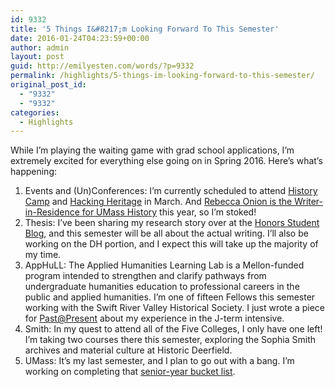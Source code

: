 ```yaml
---
id: 9332
title: '5 Things I&#8217;m Looking Forward To This Semester'
date: 2016-01-24T04:23:59+00:00
author: admin
layout: post
guid: http://emilyesten.com/words/?p=9332
permalink: /highlights/5-things-im-looking-forward-to-this-semester/
original_post_id:
  - "9332"
  - "9332"
categories:
  - Highlights
---
```

While I&#8217;m playing the waiting game with grad school applications, I&#8217;m extremely excited for everything else going on in Spring 2016. Here&#8217;s what&#8217;s happening:

  1. Events and (Un)Conferences: I&#8217;m currently scheduled to attend [History Camp](http://historycamp.org/boston-2016/) and [Hacking Heritage](http://blogs.brown.edu/hackingheritageunconference/) in March. And [Rebecca Onion is the Writer-in-Residence for UMass History](http://www.umass.edu/history/about/writerinresidence.html) this year, so I&#8217;m stoked!
  2. Thesis: I&#8217;ve been sharing my research story over at the [Honors Student Blog](https://www.honors.umass.edu/category/blog-column/taxonomy/term/717), and this semester will be all about the actual writing. I&#8217;ll also be working on the DH portion, and I expect this will take up the majority of my time.
  3. AppHuLL: The Applied Humanities Learning Lab is a Mellon-funded program intended to strengthen and clarify pathways from undergraduate humanities education to professional careers in the public and applied humanities. I&#8217;m one of fifteen Fellows this semester working with the Swift River Valley Historical Society. I just wrote a piece for [Past@Present](https://umasshistory.wordpress.com/2016/01/22/lessons-from-the-applied-humanities-learning-lab-2016/) about my experience in the J-term intensive.
  4. Smith: In my quest to attend all of the Five Colleges, I only have one left! I&#8217;m taking two courses there this semester, exploring the Sophia Smith archives and material culture at Historic Deerfield.
  5. UMass: It&#8217;s my last semester, and I plan to go out with a bang. I&#8217;m working on completing that [senior-year bucket list](http://fuckyeaumass.tumblr.com/100Things).